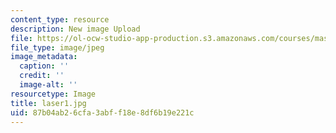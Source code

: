 ```yaml
---
content_type: resource
description: New image Upload
file: https://ol-ocw-studio-app-production.s3.amazonaws.com/courses/mas-962-special-topics-new-textiles-spring-2010/87b04ab26cfa3abff18e8df6b19e221c_laser1.jpg
file_type: image/jpeg
image_metadata:
  caption: ''
  credit: ''
  image-alt: ''
resourcetype: Image
title: laser1.jpg
uid: 87b04ab2-6cfa-3abf-f18e-8df6b19e221c
---
```

